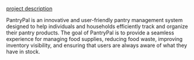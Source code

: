 [project description](https://docs.google.com/document/d/19M8ywllwez9fNs2aGKwM9MGDNR1XycznjlOG4QoQpbU/edit?usp=sharing)

PantryPal is an innovative and user-friendly pantry management system designed to help individuals and households efficiently track and organize their pantry products. The goal of PantryPal is to provide a seamless experience for managing food supplies, reducing food waste, improving inventory visibility, and ensuring that users are always aware of what they have in stock.